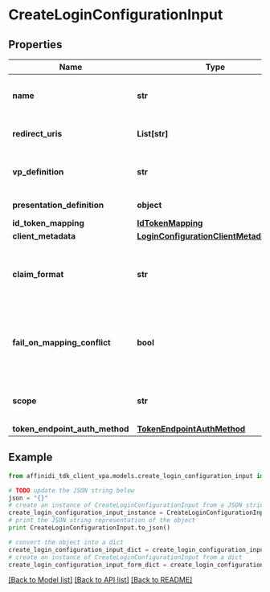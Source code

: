 # CreateLoginConfigurationInput

## Properties

| Name                           | Type                                                                                  | Description                                                                 | Notes                        |
| ------------------------------ | ------------------------------------------------------------------------------------- | --------------------------------------------------------------------------- | ---------------------------- |
| **name**                       | **str**                                                                               | User defined login configuration name                                       |
| **redirect_uris**              | **List[str]**                                                                         | OAuth 2.0 Redirect URIs                                                     |
| **vp_definition**              | **str**                                                                               | VP definition in JSON stringify format                                      | [optional]                   |
| **presentation_definition**    | **object**                                                                            | Presentation Definition                                                     | [optional]                   |
| **id_token_mapping**           | [**IdTokenMapping**](IdTokenMapping.md)                                               |                                                                             | [optional]                   |
| **client_metadata**            | [**LoginConfigurationClientMetadataInput**](LoginConfigurationClientMetadataInput.md) |                                                                             | [optional]                   |
| **claim_format**               | **str**                                                                               | ID token claims output format. Default is array.                            | [optional]                   |
| **fail_on_mapping_conflict**   | **bool**                                                                              | Interrupts login process if duplications of data fields names will be found | [optional] [default to True] |
| **scope**                      | **str**                                                                               | List of groups separated by space                                           | [optional]                   |
| **token_endpoint_auth_method** | [**TokenEndpointAuthMethod**](TokenEndpointAuthMethod.md)                             |                                                                             | [optional]                   |

## Example

```python
from affinidi_tdk_client_vpa.models.create_login_configuration_input import CreateLoginConfigurationInput

# TODO update the JSON string below
json = "{}"
# create an instance of CreateLoginConfigurationInput from a JSON string
create_login_configuration_input_instance = CreateLoginConfigurationInput.from_json(json)
# print the JSON string representation of the object
print CreateLoginConfigurationInput.to_json()

# convert the object into a dict
create_login_configuration_input_dict = create_login_configuration_input_instance.to_dict()
# create an instance of CreateLoginConfigurationInput from a dict
create_login_configuration_input_form_dict = create_login_configuration_input.from_dict(create_login_configuration_input_dict)
```

[[Back to Model list]](../README.md#documentation-for-models) [[Back to API list]](../README.md#documentation-for-api-endpoints) [[Back to README]](../README.md)
